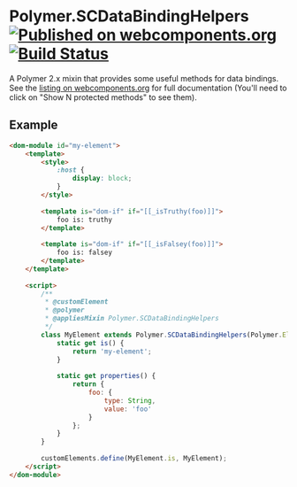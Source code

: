 # Polymer.SCDataBindingHelpers [![Published on webcomponents.org](https://img.shields.io/badge/webcomponents.org-published-blue.svg)](https://www.webcomponents.org/element/SupportClass/sc-data-binding-helpers) [![Build Status](https://travis-ci.org/SupportClass/sc-data-binding-helpers.svg?branch=master)](https://travis-ci.org/SupportClass/sc-data-binding-helpers)

A Polymer 2.x mixin that provides some useful methods for data bindings. See the [listing on webcomponents.org](https://www.webcomponents.org/element/SupportClass/sc-data-binding-helper/smixins/Polymer.SCDataBindingHelpers) for full documentation (You'll need to click on "Show N protected methods" to see them).

## Example
<!--
```
<custom-element-demo>
  <template>
    <link rel="import" href="../polymer/polymer-element.html">
    <link rel="import" href="../polymer/lib/elements/dom-if.html">
    <link rel="import" href="sc-data-binding-helpers.html">
    <next-code-block></next-code-block>
    <my-element></my-element>
  </template>
</custom-element-demo>
```
-->
```html
<dom-module id="my-element">
    <template>
        <style>
            :host {
                display: block;
            }
        </style>
        
        <template is="dom-if" if="[[_isTruthy(foo)]]">
            foo is: truthy
        </template>
        
        <template is="dom-if" if="[[_isFalsey(foo)]]">
            foo is: falsey
        </template>
    </template>
    
    <script>
        /**
         * @customElement
         * @polymer
         * @appliesMixin Polymer.SCDataBindingHelpers
         */
        class MyElement extends Polymer.SCDataBindingHelpers(Polymer.Element) {
            static get is() { 
                return 'my-element';
            }
            
            static get properties() { 
                return {
                    foo: {
                        type: String,
                        value: 'foo'
                    }
                };
            }
        }
        
        customElements.define(MyElement.is, MyElement);
    </script>
</dom-module>
```
